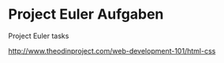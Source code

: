 Project Euler Aufgaben
=============

Project Euler tasks

http://www.theodinproject.com/web-development-101/html-css

